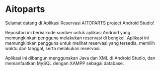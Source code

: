 # Aitoparts

Selamat datang di Aplikasi Reservasi AITOPARTS project Android Studio!

Repositori ini berisi kode sumber untuk aplikasi Android yang memungkinkan pengguna melakukan reservasi di bengkel.
Aplikasi ini memungkinkan pengguna untuk melihat reservasi yang tersedia, memilih waktu dan tanggal, serta melakukan reservasi.

Aplikasi ini dibangun menggunakan Java dan XML di Android Studio, dan memanfaatkan MySQL dengan XAMPP sebagai database.
